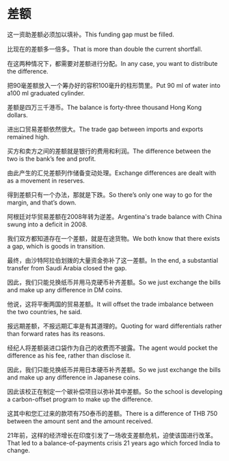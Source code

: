 # 差额

<p><span class="chinese">这一资助差额必须加以填补。</span><span class="english">This funding gap must be filled.</span></p>

<p><span class="chinese">比现在的差额多一倍多。</span><span class="english">That is more than double the current shortfall.</span></p>

<p><span class="chinese">在这两种情况下，都需要对差额进行分配。</span><span class="english">In any case, you want to distribute the difference.</span></p>

<p><span class="chinese">把90毫差额放入一个筹办好的容积100毫升的柱形筒里。</span><span class="english">Put 90 ml of water into a100 ml graduated cylinder.</span></p>

<p><span class="chinese">差额是四万三千港币。</span><span class="english">The balance is forty-three thousand Hong Kong dollars.</span></p>

<p><span class="chinese">进出口贸易差额依然很大。</span><span class="english">The trade gap between imports and exports remained high.</span></p>

<p><span class="chinese">买方和卖方之间的差额就是银行的费用和利润。</span><span class="english">The difference between the two is the bank’s fee and profit.</span></p>

<p><span class="chinese">由此产生的汇兑差额列作储备变动处理。</span><span class="english">Exchange differences are dealt with as a movement in reserves.</span></p>

<p><span class="chinese">得到差额只有一个办法，那就是下跌。</span><span class="english">So there’s only one way to go for the margin, and that’s down.</span></p>

<p><span class="chinese">阿根廷对华贸易差额在2008年转为逆差。</span><span class="english">Argentina's trade balance with China swung into a deficit in 2008.</span></p>

<p><span class="chinese">我们双方都知道存在一个差额，就是在途货物。</span><span class="english">We both know that there exists a gap, which is goods in transition.</span></p>

<p><span class="chinese">最终，由沙特阿拉伯划拨的大量资金弥补了这一差额。</span><span class="english">In the end, a substantial transfer from Saudi Arabia closed the gap.</span></p>

<p><span class="chinese">因此，我们只能兑换纸币并用马克硬币补齐差额。</span><span class="english">So we just exchange the bills and make up any difference in DM coins.</span></p>

<p><span class="chinese">他说，这将平衡两国的贸易差额。</span><span class="english">It will offset the trade imbalance between the two countries, he said.</span></p>

<p><span class="chinese">报远期差额，不报远期汇率是有其道理的。</span><span class="english">Quoting for ward differentials rather than forward rates has its reasons.</span></p>

<p><span class="chinese">经纪人将差额装进口袋作为自己的收费而不披露。</span><span class="english">The agent would pocket the difference as his fee, rather than disclose it.</span></p>

<p><span class="chinese">因此，我们只能兑换纸币并用日本硬币补齐差额。</span><span class="english">So we just exchange the bills and make up any difference in Japanese coins.</span></p>

<p><span class="chinese">因此该校正在制定一个碳补偿项目以弥补其中差额。</span><span class="english">So the school is developing a carbon-offset program to make up the difference.</span></p>

<p><span class="chinese">这其中和您汇过来的款项有750泰币的差额。</span><span class="english">There is a difference of THB 750 between the amount sent and the amount received.</span></p>

<p><span class="chinese">21年前，这样的经济增长在印度引发了一场收支差额危机，迫使该国进行改革。</span><span class="english">That led to a balance-of-payments crisis 21 years ago which forced India to change.</span></p>

